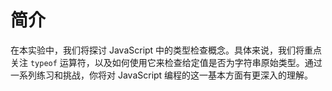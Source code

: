 # 简介

在本实验中，我们将探讨 JavaScript 中的类型检查概念。具体来说，我们将重点关注 `typeof` 运算符，以及如何使用它来检查给定值是否为字符串原始类型。通过一系列练习和挑战，你将对 JavaScript 编程的这一基本方面有更深入的理解。
